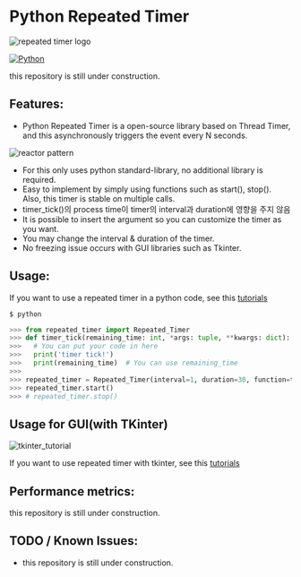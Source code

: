 # Python Repeated Timer

![repeated timer logo](https://user-images.githubusercontent.com/41291493/122342770-f1d50d80-cf7f-11eb-87ec-844bcc1343d5.png)

[![Python](https://img.shields.io/badge/python-3.5%20%7C%203.6%20%7C%203.7%20%7C%203.8-blue?style=plastic)](https://badge.fury.io/py/tensorflow)

this repository is still under construction.

## Features:
* Python Repeated Timer is a open-source library based on Thread Timer, and this asynchronously triggers the event every N seconds.

![reactor pattern](https://user-images.githubusercontent.com/41291493/122346179-a3c20900-cf83-11eb-91a6-8eca01fa4c7d.png)

* For this only uses python standard-library, no additional library is required.
* Easy to implement by simply using functions such as start(), stop(). Also, this timer is stable on multiple calls.
* timer_tick()의 process time이 timer의 interval과 duration에 영향을 주지 않음
* It is possible to insert the argument so you can customize the timer as you want.
* You may change the interval & duration of the timer.
* No freezing issue occurs with GUI libraries such as Tkinter.

## Usage:

If you want to use a repeated timer in a python code, see this [tutorials](https://github.com/takhyun12/python-repeated-timer/blob/main/usage.py)

```shell
$ python
```

``` python
>>> from repeated_timer import Repeated_Timer
>>> def timer_tick(remaining_time: int, *args: tuple, **kwargs: dict):
>>>   # You can put your code in here
>>>   print('timer tick!')
>>>   print(remaining_time)  # You can use remaining_time
>>>
>>> repeated_timer = Repeated_Timer(interval=1, duration=30, function=timer_tick, args1='args1')
>>> repeated_timer.start()
>>> # repeated_timer.stop()
```

## Usage for GUI(with TKinter)

![tkinter_tutorial](https://user-images.githubusercontent.com/41291493/122524359-01715680-d053-11eb-9292-10927552e96c.png)

If you want to use repeated timer with tkinter, see this [tutorials](https://github.com/takhyun12/python-repeated-timer/blob/main/usage_gui.py)

## Performance metrics:

this repository is still under construction.

## TODO / Known Issues:
* this repository is still under construction.

